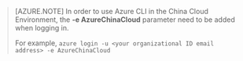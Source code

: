 > [AZURE.NOTE]
> In order to use Azure CLI in the China Cloud Environment, the **-e AzureChinaCloud** parameter need to be added when logging in.
> 
>For example, `azure login -u <your organizational ID email address> -e AzureChinaCloud`
> 